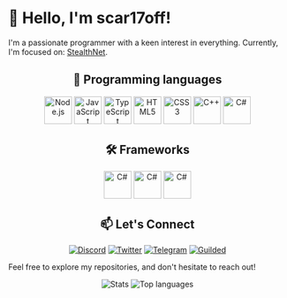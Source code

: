 # 👋 Hello, I'm scar17off!

I'm a passionate programmer with a keen interest in everything. Currently, I'm focused on: [StealthNet](https://github.com/stealth-net/). 

<div align="center">

## 🚀 Programming languages

<img src="https://raw.githubusercontent.com/rahulbanerjee26/githubAboutMeGenerator/main/icons/nodejs.svg" alt="Node.js" width="50" height="50">
<img src="https://raw.githubusercontent.com/rahulbanerjee26/githubAboutMeGenerator/main/icons/javascript.svg" alt="JavaScript" width="50" height="50">
<img src="https://raw.githubusercontent.com/rahulbanerjee26/githubAboutMeGenerator/main/icons/typescript.svg" alt="TypeScript" width="50" height="50">
<img src="https://raw.githubusercontent.com/rahulbanerjee26/githubAboutMeGenerator/main/icons/html.svg" alt="HTML5" width="50" height="50">
<img src="https://raw.githubusercontent.com/rahulbanerjee26/githubAboutMeGenerator/main/icons/css.svg" alt="CSS3" width="50" height="50">
<img src="https://raw.githubusercontent.com/rahulbanerjee26/githubAboutMeGenerator/main/icons/cpp.svg" alt="C++" width="50" height="50">
<img src="https://raw.githubusercontent.com/rahulbanerjee26/githubAboutMeGenerator/main/icons/csharp.svg" alt="C#" width="50" height="50">

## 🛠️ Frameworks

<img src="https://raw.githubusercontent.com/rahulbanerjee26/githubAboutMeGenerator/main/icons/electron.svg" alt="C#" width="50" height="50">
<img src="https://raw.githubusercontent.com/rahulbanerjee26/githubAboutMeGenerator/main/icons/express.svg" alt="C#" width="50" height="50">
<img src="https://raw.githubusercontent.com/rahulbanerjee26/githubAboutMeGenerator/main/icons/webpack.svg" alt="C#" width="50" height="50">

## 📫 Let's Connect

[![Discord](https://img.shields.io/badge/Discord-7289DA?logo=discord&logoColor=white)](https://discord.gg/59jvbFpCza)
[![Twitter](https://img.shields.io/badge/Twitter-1DA1F2?logo=twitter&logoColor=white)](https://x.com/scar17off)
[![Telegram](https://img.shields.io/badge/Telegram-2CA5E0?logo=telegram&logoColor=white)](https://t.me/scar17off)
[![Guilded](https://img.shields.io/badge/Guilded-7D00FF?logo=guilded&logoColor=white)](https://guilded.gg/scar17off)

</div>

Feel free to explore my repositories, and don't hesitate to reach out!

<div align="center">

![Stats](https://github-readme-stats.vercel.app/api?username=scar17off&show_icons=true&count_private=true&hide=issues,prs&theme=radical)
![Top languages](https://github-readme-stats.vercel.app/api/top-langs/?username=scar17off&theme=radical)

</div>
